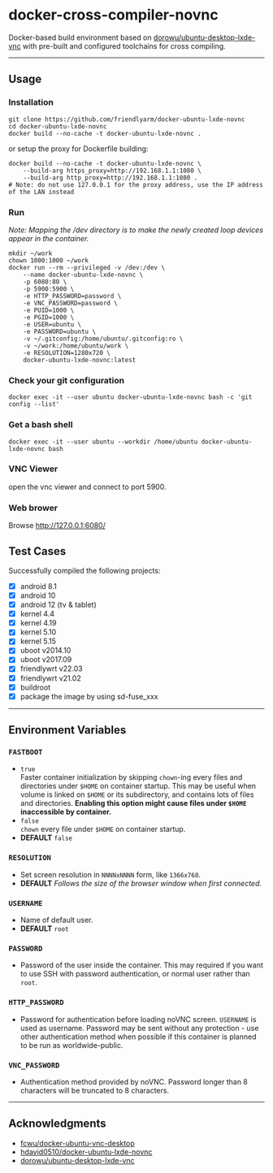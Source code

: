 # docker-cross-compiler-novnc

Docker-based build environment based on [dorowu/ubuntu-desktop-lxde-vnc](https://hub.docker.com/r/dorowu/ubuntu-desktop-lxde-vnc) with pre-built and configured toolchains for cross compiling.

---
## Usage
### Installation
```
git clone https://github.com/friendlyarm/docker-ubuntu-lxde-novnc
cd docker-ubuntu-lxde-novnc
docker build --no-cache -t docker-ubuntu-lxde-novnc .
```
or setup the proxy for Dockerfile building:
```
docker build --no-cache -t docker-ubuntu-lxde-novnc \
    --build-arg https_proxy=http://192.168.1.1:1080 \
    --build-arg http_proxy=http://192.168.1.1:1080 .
# Note: do not use 127.0.0.1 for the proxy address, use the IP address of the LAN instead
```
### Run
*Note: Mapping the /dev directory is to make the newly created loop devices appear in the container.*
```
mkdir ~/work
chown 1000:1000 ~/work
docker run --rm --privileged -v /dev:/dev \
    --name docker-ubuntu-lxde-novnc \
    -p 6080:80 \
    -p 5900:5900 \
    -e HTTP_PASSWORD=password \
    -e VNC_PASSWORD=password \
    -e PUID=1000 \
    -e PGID=1000 \
    -e USER=ubuntu \
    -e PASSWORD=ubuntu \
    -v ~/.gitconfig:/home/ubuntu/.gitconfig:ro \
    -v ~/work:/home/ubuntu/work \
    -e RESOLUTION=1280x720 \
    docker-ubuntu-lxde-novnc:latest
```
### Check your git configuration
```
docker exec -it --user ubuntu docker-ubuntu-lxde-novnc bash -c 'git config --list'
```
### Get a bash shell
```
docker exec -it --user ubuntu --workdir /home/ubuntu docker-ubuntu-lxde-novnc bash
```
### VNC Viewer
open the vnc viewer and connect to port 5900.
### Web brower
Browse http://127.0.0.1:6080/
## Test Cases
Successfully compiled the following projects:
- [x] android 8.1
- [x] android 10
- [x] android 12 (tv & tablet)
- [x] kernel 4.4
- [x] kernel 4.19
- [x] kernel 5.10
- [x] kernel 5.15
- [x] uboot v2014.10
- [x] uboot v2017.09
- [x] friendlywrt v22.03
- [x] friendlywrt v21.02
- [x] buildroot
- [x] package the image by using sd-fuse_xxx
---
## Environment Variables

### `FASTBOOT`
* `true`  
Faster container initialization by skipping `chown`-ing every files and directories under `$HOME` on container startup. This may be useful when volume is linked on `$HOME` or its subdirectory, and contains lots of files and directories. __Enabling this option might cause files under `$HOME` inaccessible by container.__
* `false`  
`chown` every file under `$HOME` on container startup.
* **DEFAULT** `false`

### `RESOLUTION`
* Set screen resolution in `NNNNxNNNN` form, like `1366x768`.  
* **DEFAULT** _Follows the size of the browser window when first connected._  

### `USERNAME`
* Name of default user.  
* **DEFAULT** `root`

### `PASSWORD`
* Password of the user inside the container. This may required if you want to use SSH with password authentication, or normal user rather than `root`.

### `HTTP_PASSWORD`
* Password for authentication before loading noVNC screen. `USERNAME` is used as username. Password may be sent without any protection - use other authentication method when possible if this container is planned to be run as worldwide-public.

### `VNC_PASSWORD`
* Authentication method provided by noVNC. Password longer than 8 characters will be truncated to 8 characters.

---
## Acknowledgments
- [fcwu/docker-ubuntu-vnc-desktop](https://github.com/fcwu/docker-ubuntu-vnc-desktop)
- [hdavid0510/docker-ubuntu-lxde-novnc](https://github.com/hdavid0510/docker-ubuntu-lxde-novnc)
- [dorowu/ubuntu-desktop-lxde-vnc](https://hub.docker.com/r/dorowu/ubuntu-desktop-lxde-vnc)

